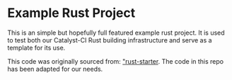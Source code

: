 # Example Rust Project

This is an simple but hopefully full featured example rust project.
It is used to test both our Catalyst-CI Rust building infrastructure and serve as a template for its use.

This code was originally sourced from: ["rust-starter](https://rust-starter.github.io/).
The code in this repo has been adapted for our needs.
